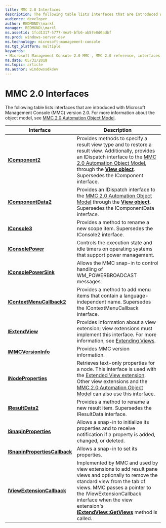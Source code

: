 ```yaml
---
title: MMC 2.0 Interfaces
description: The following table lists interfaces that are introduced with Microsoft Management Console (MMC) version 2.0. For more information about the object model, see MMC 2.0 Automation Object Model.
audience: developer
author: REDMOND\\markl
manager: REDMOND\\markl
ms.assetid: 1fcd1317-5777-4ea9-bfb6-ab57e8d6adbf
ms.prod: windows-server-dev
ms.technology: microsoft-management-console
ms.tgt_platform: multiple
keywords:
- Microsoft Management Console 2.0 MMC , MMC 2.0 reference, interfaces
ms.date: 05/31/2018
ms.topic: article
ms.author: windowssdkdev
---
```


# MMC 2.0 Interfaces

The following table lists interfaces that are introduced with Microsoft Management Console (MMC) version 2.0. For more information about the object model, see [MMC 2.0 Automation Object Model](mmc-2-0-automation-object-model.md).



| Interface                                                      | Description                                                                                                                                                                                                                                                                                              |
|----------------------------------------------------------------|----------------------------------------------------------------------------------------------------------------------------------------------------------------------------------------------------------------------------------------------------------------------------------------------------------|
| [**IComponent2**](icomponent2.md)                             | Provides methods to specify a result view type and to restore a result view. Additionally, provides an IDispatch interface to the [MMC 2.0 Automation Object Model](mmc-2-0-automation-object-model.md), through the [**View object**](view-object.md). Supersedes the IComponent interface.           |
| [**IComponentData2**](icomponentdata2.md)                     | Provides an IDispatch interface to the [MMC 2.0 Automation Object Model](mmc-2-0-automation-object-model.md) through the [**View object**](view-object.md). Supersedes the IComponentData interface.                                                                                                   |
| [**IConsole3**](iconsole3.md)                                 | Provides a method to rename a new scope item. Supersedes the IConsole2 interface.                                                                                                                                                                                                                        |
| [**IConsolePower**](iconsolepower.md)                         | Controls the execution state and idle timers on operating systems that support power management.                                                                                                                                                                                                         |
| [**IConsolePowerSink**](iconsolepowersink.md)                 | Allows the MMC snap-in to control handling of WM\_POWERBROADCAST messages.                                                                                                                                                                                                                               |
| [**IContextMenuCallback2**](icontextmenucallback2.md)         | Provides a method to add menu items that contain a language-independent name. Supersedes the IContextMenuCallback interface.                                                                                                                                                                             |
| [**IExtendView**](iextendview.md)                             | Provides information about a view extension; view extensions must implement this interface. For more information, see [Extending Views](extending-views.md).                                                                                                                                            |
| [**IMMCVersionInfo**](immcversioninfo.md)                     | Provides MMC version information.                                                                                                                                                                                                                                                                        |
| [**INodeProperties**](inodeproperties.md)                     | Retrieves text-only properties for a node. This interface is used with the [Extended View extension](using-the-extended-view-extension.md). Other view extensions and the [MMC 2.0 Automation Object Model](mmc-2-0-automation-object-model.md) can also use this interface.                           |
| [**IResultData2**](iresultdata2.md)                           | Provides a method to rename a new result item. Supersedes the IResultData interface.                                                                                                                                                                                                                     |
| [**ISnapinProperties**](isnapinproperties.md)                 | Allows a snap-in to initialize its properties and to receive notification if a property is added, changed, or deleted.                                                                                                                                                                                   |
| [**ISnapinPropertiesCallback**](isnapinpropertiescallback.md) | Allows a snap-in to set its properties.                                                                                                                                                                                                                                                                  |
| [**IViewExtensionCallback**](iviewextensioncallback.md)       | Implemented by MMC and used by view extensions to add result pane views and optionally to remove the standard view from the tab of views. MMC passes a pointer to the IViewExtensionCallback interface when the view extension's [**IExtendView::GetViews**](iextendview-getviews.md) method is called. |



 

 

 




